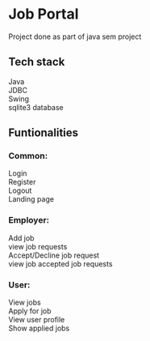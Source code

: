 # Job Portal 

Project done as part of java sem project 

## Tech stack
Java\
JDBC\
Swing\
sqlite3 database

## Funtionalities

### Common:
Login\
Register\
Logout\
Landing page

### Employer:
Add job\
view job requests\
Accept/Decline job request\
view job accepted job requests

### User:
View jobs\
Apply for job\
View user profile\
Show applied jobs







